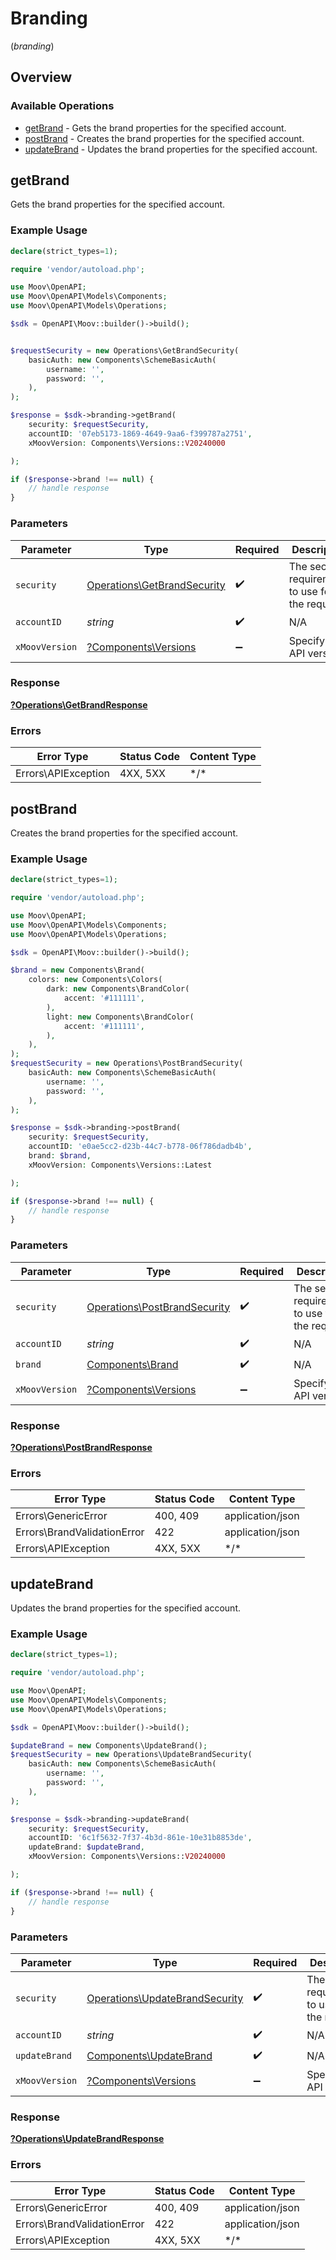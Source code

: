 # Branding
(*branding*)

## Overview

### Available Operations

* [getBrand](#getbrand) - Gets the brand properties for the specified account.
* [postBrand](#postbrand) - Creates the brand properties for the specified account.
* [updateBrand](#updatebrand) - Updates the brand properties for the specified account.

## getBrand

Gets the brand properties for the specified account.

### Example Usage

```php
declare(strict_types=1);

require 'vendor/autoload.php';

use Moov\OpenAPI;
use Moov\OpenAPI\Models\Components;
use Moov\OpenAPI\Models\Operations;

$sdk = OpenAPI\Moov::builder()->build();


$requestSecurity = new Operations\GetBrandSecurity(
    basicAuth: new Components\SchemeBasicAuth(
        username: '',
        password: '',
    ),
);

$response = $sdk->branding->getBrand(
    security: $requestSecurity,
    accountID: '07eb5173-1869-4649-9aa6-f399787a2751',
    xMoovVersion: Components\Versions::V20240000

);

if ($response->brand !== null) {
    // handle response
}
```

### Parameters

| Parameter                                                                  | Type                                                                       | Required                                                                   | Description                                                                |
| -------------------------------------------------------------------------- | -------------------------------------------------------------------------- | -------------------------------------------------------------------------- | -------------------------------------------------------------------------- |
| `security`                                                                 | [Operations\GetBrandSecurity](../../Models/Operations/GetBrandSecurity.md) | :heavy_check_mark:                                                         | The security requirements to use for the request.                          |
| `accountID`                                                                | *string*                                                                   | :heavy_check_mark:                                                         | N/A                                                                        |
| `xMoovVersion`                                                             | [?Components\Versions](../../Models/Components/Versions.md)                | :heavy_minus_sign:                                                         | Specify an API version.                                                    |

### Response

**[?Operations\GetBrandResponse](../../Models/Operations/GetBrandResponse.md)**

### Errors

| Error Type          | Status Code         | Content Type        |
| ------------------- | ------------------- | ------------------- |
| Errors\APIException | 4XX, 5XX            | \*/\*               |

## postBrand

Creates the brand properties for the specified account.

### Example Usage

```php
declare(strict_types=1);

require 'vendor/autoload.php';

use Moov\OpenAPI;
use Moov\OpenAPI\Models\Components;
use Moov\OpenAPI\Models\Operations;

$sdk = OpenAPI\Moov::builder()->build();

$brand = new Components\Brand(
    colors: new Components\Colors(
        dark: new Components\BrandColor(
            accent: '#111111',
        ),
        light: new Components\BrandColor(
            accent: '#111111',
        ),
    ),
);
$requestSecurity = new Operations\PostBrandSecurity(
    basicAuth: new Components\SchemeBasicAuth(
        username: '',
        password: '',
    ),
);

$response = $sdk->branding->postBrand(
    security: $requestSecurity,
    accountID: 'e0ae5cc2-d23b-44c7-b778-06f786dadb4b',
    brand: $brand,
    xMoovVersion: Components\Versions::Latest

);

if ($response->brand !== null) {
    // handle response
}
```

### Parameters

| Parameter                                                                    | Type                                                                         | Required                                                                     | Description                                                                  |
| ---------------------------------------------------------------------------- | ---------------------------------------------------------------------------- | ---------------------------------------------------------------------------- | ---------------------------------------------------------------------------- |
| `security`                                                                   | [Operations\PostBrandSecurity](../../Models/Operations/PostBrandSecurity.md) | :heavy_check_mark:                                                           | The security requirements to use for the request.                            |
| `accountID`                                                                  | *string*                                                                     | :heavy_check_mark:                                                           | N/A                                                                          |
| `brand`                                                                      | [Components\Brand](../../Models/Components/Brand.md)                         | :heavy_check_mark:                                                           | N/A                                                                          |
| `xMoovVersion`                                                               | [?Components\Versions](../../Models/Components/Versions.md)                  | :heavy_minus_sign:                                                           | Specify an API version.                                                      |

### Response

**[?Operations\PostBrandResponse](../../Models/Operations/PostBrandResponse.md)**

### Errors

| Error Type                  | Status Code                 | Content Type                |
| --------------------------- | --------------------------- | --------------------------- |
| Errors\GenericError         | 400, 409                    | application/json            |
| Errors\BrandValidationError | 422                         | application/json            |
| Errors\APIException         | 4XX, 5XX                    | \*/\*                       |

## updateBrand

Updates the brand properties for the specified account.

### Example Usage

```php
declare(strict_types=1);

require 'vendor/autoload.php';

use Moov\OpenAPI;
use Moov\OpenAPI\Models\Components;
use Moov\OpenAPI\Models\Operations;

$sdk = OpenAPI\Moov::builder()->build();

$updateBrand = new Components\UpdateBrand();
$requestSecurity = new Operations\UpdateBrandSecurity(
    basicAuth: new Components\SchemeBasicAuth(
        username: '',
        password: '',
    ),
);

$response = $sdk->branding->updateBrand(
    security: $requestSecurity,
    accountID: '6c1f5632-7f37-4b3d-861e-10e31b8853de',
    updateBrand: $updateBrand,
    xMoovVersion: Components\Versions::V20240000

);

if ($response->brand !== null) {
    // handle response
}
```

### Parameters

| Parameter                                                                        | Type                                                                             | Required                                                                         | Description                                                                      |
| -------------------------------------------------------------------------------- | -------------------------------------------------------------------------------- | -------------------------------------------------------------------------------- | -------------------------------------------------------------------------------- |
| `security`                                                                       | [Operations\UpdateBrandSecurity](../../Models/Operations/UpdateBrandSecurity.md) | :heavy_check_mark:                                                               | The security requirements to use for the request.                                |
| `accountID`                                                                      | *string*                                                                         | :heavy_check_mark:                                                               | N/A                                                                              |
| `updateBrand`                                                                    | [Components\UpdateBrand](../../Models/Components/UpdateBrand.md)                 | :heavy_check_mark:                                                               | N/A                                                                              |
| `xMoovVersion`                                                                   | [?Components\Versions](../../Models/Components/Versions.md)                      | :heavy_minus_sign:                                                               | Specify an API version.                                                          |

### Response

**[?Operations\UpdateBrandResponse](../../Models/Operations/UpdateBrandResponse.md)**

### Errors

| Error Type                  | Status Code                 | Content Type                |
| --------------------------- | --------------------------- | --------------------------- |
| Errors\GenericError         | 400, 409                    | application/json            |
| Errors\BrandValidationError | 422                         | application/json            |
| Errors\APIException         | 4XX, 5XX                    | \*/\*                       |